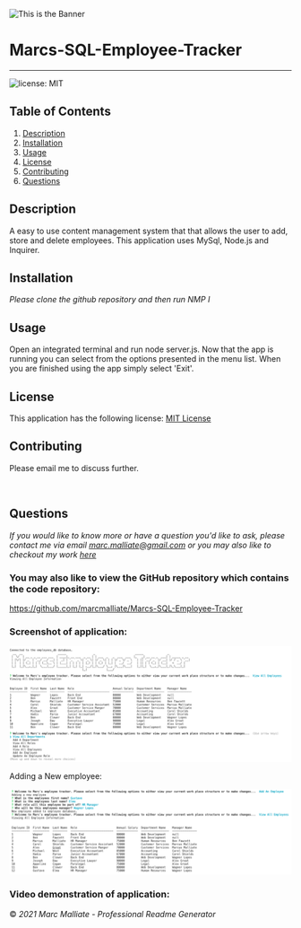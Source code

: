 

![This is the Banner](./assets/banner.png)

# Marcs-SQL-Employee-Tracker

  ************************

  ![license: MIT](https://img.shields.io/badge/license-MIT-blue)

  ## Table of Contents
  1.  [Description](#Description)
  2.  [Installation](#Installation)
  3.  [Usage](#Usage)
  4.  [License](#License)
  5.  [Contributing](#Contributing)
  6.  [Questions](#Questions)


  ## Description
  A easy to use content management system that that allows the user to add, store and delete employees. 
  This application uses MySql, Node.js and Inquirer.


  ## Installation

  *Please clone the github repository and then run NMP I*
 

  ## Usage
  Open an integrated terminal and run node server.js. 
  Now that the app is running you can select from the options presented in the menu list. 
  When you are finished using the app simply select 'Exit'.

  ## License
 This application has the following license:
 [MIT License](https://opensource.org/licenses/MIT)

  ## Contributing
  Please email me to discuss further.


<br />

## Questions
*If you would like to know more or have a question you'd like to ask, please contact me via email marc.malliate@gmail.com or you may also like to checkout my work [here](https://github.com/marcmalliate)*



### You may also like to view the GitHub repository which contains the code repository: 
https://github.com/marcmalliate/Marcs-SQL-Employee-Tracker


### Screenshot of application:

![This is the result of the Employee Tracker](./assets/1.png)

Adding a New employee:

![This is the result of the Employee Tracker](./assets/2.png)


### Video demonstration of application:


© *2021 Marc Malliate - Professional Readme Generator*
